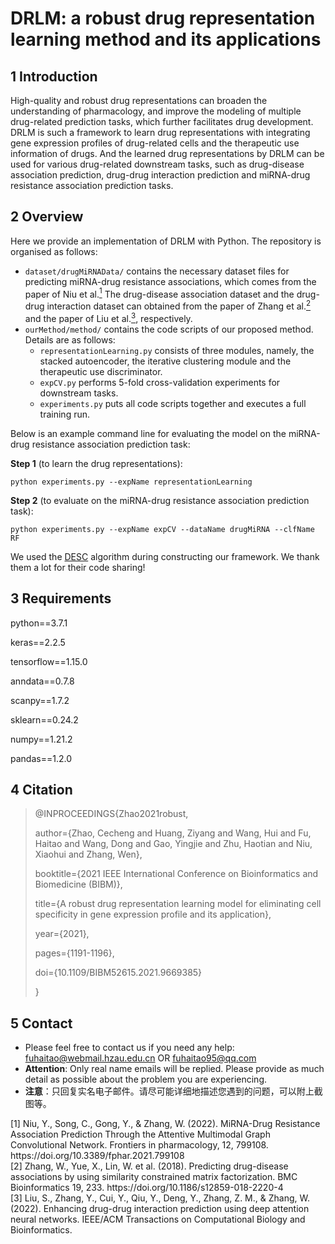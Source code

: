 # DRLM: a robust drug representation learning method and its applications

## 1 Introduction

High-quality and robust drug representations can broaden the understanding of pharmacology, and improve the modeling of multiple drug-related prediction tasks, which further facilitates drug development. DRLM is such a framework to learn drug representations with integrating gene expression profiles of drug-related cells and the therapeutic use information of drugs. And the learned drug representations by DRLM can be used for various drug-related downstream tasks, such as drug-disease association prediction, drug-drug interaction prediction and miRNA-drug resistance association prediction tasks.

## 2 Overview

Here we provide an implementation of DRLM with Python. The repository is organised as follows:

- `dataset/drugMiRNAData/` contains the necessary dataset files for predicting miRNA-drug resistance associations, which comes from the paper  of Niu et al.[<sup>1</sup>](#R1) The drug-disease association dataset and the drug-drug interaction dataset can obtained from the paper of Zhang et al.[<sup>2</sup>](#R2) and the paper of Liu et al.[<sup>3</sup>](#R3), respectively.
- `ourMethod/method/` contains the code scripts of our proposed method. Details are as follows:
  - `representationLearning.py` consists of three modules, namely, the stacked autoencoder, the iterative clustering module and the therapeutic use discriminator.
  -  `expCV.py` performs 5-fold cross-validation experiments for downstream tasks.
  - `experiments.py` puts all code scripts together and executes a full training run.

Below is an example command line for evaluating the model on the miRNA-drug resistance association prediction task: 

__Step 1__ (to learn the drug representations):

```shell
python experiments.py --expName representationLearning
```

__Step 2__ (to evaluate on the miRNA-drug resistance association prediction task):

```shell
python experiments.py --expName expCV --dataName drugMiRNA --clfName RF
```

We used the [DESC](https://eleozzr.github.io/desc/) algorithm during constructing our framework. We thank them a lot for their code sharing!

## 3 Requirements

python==3.7.1

keras==2.2.5

tensorflow==1.15.0

anndata==0.7.8

scanpy==1.7.2

sklearn==0.24.2

numpy==1.21.2

pandas==1.2.0

## 4 Citation

>@INPROCEEDINGS{Zhao2021robust,  
>
>author={Zhao, Cecheng and Huang, Ziyang and Wang, Hui and Fu, Haitao and Wang, Dong and Gao, Yingjie and Zhu, Haotian and Niu, Xiaohui and Zhang, Wen},  
>
>booktitle={2021 IEEE International Conference on Bioinformatics and Biomedicine (BIBM)}, 
>
>title={A robust drug representation learning model for eliminating cell specificity in gene expression profile and its application}, 
>
>year={2021}, 
>
>pages={1191-1196}, 
>
>doi={10.1109/BIBM52615.2021.9669385}
>
>}

## 5 Contact

- Please feel free to contact us if you need any help: [fuhaitao@webmail.hzau.edu.cn](mailto:fuhaitao@webmail.hzau.edu.cn) OR [fuhaitao95@qq.com](mailto:fuhaitao95@qq.com)
- **Attention**: Only real name emails will be replied. Please provide as much detail as possible about the problem you are experiencing.
- **注意**：只回复实名电子邮件。请尽可能详细地描述您遇到的问题，可以附上截图等。

<div><a name="R1"></a>
    [1] Niu, Y., Song, C., Gong, Y., & Zhang, W. (2022). MiRNA-Drug Resistance Association Prediction Through the Attentive Multimodal Graph Convolutional Network. Frontiers in pharmacology, 12, 799108. https://doi.org/10.3389/fphar.2021.799108
</div>

<div><a name="R2"></a>
    [2] Zhang, W., Yue, X., Lin, W. et al. (2018). Predicting drug-disease associations by using similarity constrained matrix factorization. BMC Bioinformatics 19, 233. https://doi.org/10.1186/s12859-018-2220-4
</div>

<div><a name="R3"></a>
    [3] Liu, S., Zhang, Y., Cui, Y., Qiu, Y., Deng, Y., Zhang, Z. M., & Zhang, W. (2022). Enhancing drug-drug interaction prediction using deep attention neural networks. IEEE/ACM Transactions on Computational Biology and Bioinformatics.
</div>
